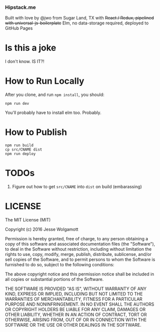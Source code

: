 ### Hipstack.me

Built with love by @jwo from Sugar Land, TX with <strike>React / Redux,
pipelined with universal-js-boilerplate</strike> Elm, no data-storage required, deployed to
GitHub Pages

Is this a joke
======

I don't know. IS IT?!

How to Run Locally
======

After you clone, and run `npm install`, you should:

```
npm run dev
```

You'll probably have to install elm too. Probably.


How to Publish
======

```
npm run build
cp src/CNAME dist
npm run deploy
```

TODOs
=====

1. Figure out how to get `src/CNAME` into `dist` on build (embarassing)


LICENSE
======

The MIT License (MIT)

Copyright (c) 2016 Jesse Wolgamott

Permission is hereby granted, free of charge, to any person obtaining a copy of this software and associated documentation files (the "Software"), to deal in the Software without restriction, including without limitation the rights to use, copy, modify, merge, publish, distribute, sublicense, and/or sell copies of the Software, and to permit persons to whom the Software is furnished to do so, subject to the following conditions:

The above copyright notice and this permission notice shall be included in all copies or substantial portions of the Software.

THE SOFTWARE IS PROVIDED "AS IS", WITHOUT WARRANTY OF ANY KIND, EXPRESS OR IMPLIED, INCLUDING BUT NOT LIMITED TO THE WARRANTIES OF MERCHANTABILITY, FITNESS FOR A PARTICULAR PURPOSE AND NONINFRINGEMENT. IN NO EVENT SHALL THE AUTHORS OR COPYRIGHT HOLDERS BE LIABLE FOR ANY CLAIM, DAMAGES OR OTHER LIABILITY, WHETHER IN AN ACTION OF CONTRACT, TORT OR OTHERWISE, ARISING FROM, OUT OF OR IN CONNECTION WITH THE SOFTWARE OR THE USE OR OTHER DEALINGS IN THE SOFTWARE.
